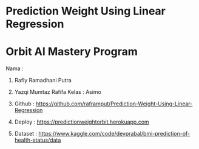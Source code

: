 # Prediction Weight Using Linear Regression

# Orbit AI Mastery Program 

Nama : 
1. Rafly Ramadhani Putra
2. Yazqi Mumtaz Rafifa
Kelas : Asimo

1. Github : https://github.com/raframput/Prediction-Weight-Using-Linear-Regression
2. Deploy : https://predictionweightorbit.herokuapp.com
3. Dataset : https://www.kaggle.com/code/devprabal/bmi-prediction-of-health-status/data
